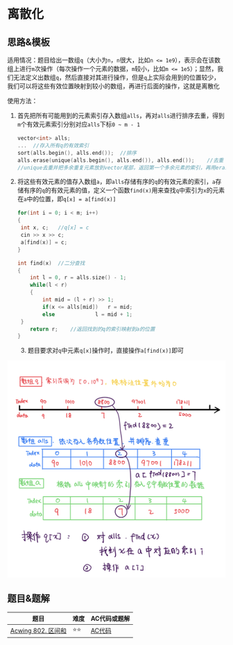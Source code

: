# 离散化

## 思路&模板

适用情况：题目给出一数组`q`（大小为`n`，`n`很大，比如`n <= 1e9`），表示会在该数组上进行`m`次操作（每次操作一个元素的数据，`m`较小，比如`m <= 1e5`）；显然，我们无法定义出数组`q`，然后直接对其进行操作，但是`q`上实际会用到的位置较少，我们可以将这些有效位置映射到较小的数组，再进行后面的操作，这就是离散化

使用方法：

1. 首先把所有可能用到的元素索引存入数组`alls`，再对`alls`进行排序去重，得到`m`个有效元素索引分别对应`alls`下标`0 ~ m - 1`

   ```cpp
   vector<int> alls;
   ...	//存入所有q的有效索引
   sort(alls.begin(), alls.end());	//排序
   alls.erase(unique(alls.begin(), alls.end()), alls.end());	//去重
   //unique去重并把多余重复元素放到vector尾部，返回第一个多余元素的索引，再用erase将多余尾部去掉就得到去重后的数组alls
   ```

2. 将这些有效元素的值存入数组`a`，即`alls`存储有序的`q`的有效元素的索引，`a`存储有序的`q`的有效元素的值，定义一个函数`find(x)`用来查找`q`中索引为`x`的元素在`a`中的位置，即`q[x] = a[find(x)]`

   ```cpp
   for(int i = 0; i < m; i++)
   {
   	int x, c;	//q[x] = c
   	cin >> x >> c;
   	a[find(x)] = c;
   }
   ```

   ```cpp
   int find(x)	//二分查找
   {
       int l = 0, r = alls.size() - 1;
       while(l < r)
       {
           int mid = (l + r) >> 1;
           if(x <= alls[mid])	r = mid;
           else				l = mid + 1;
   	}
       return r;	//返回找到的q的索引映射到a的位置
   }
   ```

   3. 题目要求对`q`中元素`q[x]`操作时，直接操作`a[find(x)]`即可

![image-20210824103551798](https://raw.githubusercontent.com/RainGiving/PictureBed/master/img1/20210824103551.png)

## 题目&题解

| 题目                                                         | 难度 | AC代码或题解                                                 |
| ------------------------------------------------------------ | ---- | ------------------------------------------------------------ |
| [Acwing 802. 区间和](https://www.acwing.com/problem/content/description/804/) | ⭐⭐   | [AC代码](https://github.com/RainGiving/AC/blob/master/Acwing_Basic/code/Acwing802_%E5%8C%BA%E9%97%B4%E5%92%8C.cpp) |

